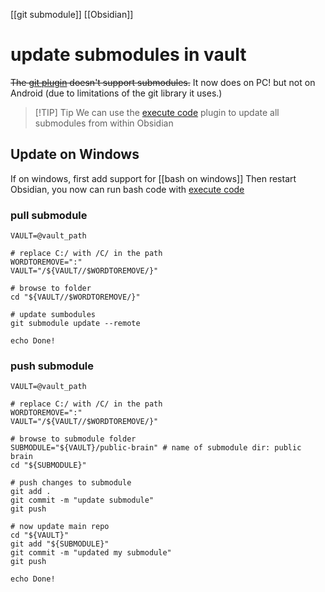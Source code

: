 [[git submodule]]
[[Obsidian]]
# update submodules in vault
~~The [git plugin](https://github.com/denolehov/obsidian-git) doesn't support submodules.~~ It now does on PC! 
but not on Android (due to limitations of the git library it uses.)

> [!TIP] Tip
> We can use the [execute code](https://github.com/twibiral/obsidian-execute-code) plugin to update all submodules from within Obsidian

## Update on Windows
If on windows, first add support for [[bash on windows]]
Then restart Obsidian, you now can run bash code with [execute code](https://github.com/twibiral/obsidian-execute-code)

### pull submodule
```shell
VAULT=@vault_path

# replace C:/ with /C/ in the path
WORDTOREMOVE=":"
VAULT="/${VAULT//$WORDTOREMOVE/}"

# browse to folder
cd "${VAULT//$WORDTOREMOVE/}"

# update sumbodules
git submodule update --remote

echo Done!
```

### push submodule
```shell
VAULT=@vault_path

# replace C:/ with /C/ in the path
WORDTOREMOVE=":"
VAULT="/${VAULT//$WORDTOREMOVE/}"

# browse to submodule folder
SUBMODULE="${VAULT}/public-brain" # name of submodule dir: public brain 
cd "${SUBMODULE}"  

# push changes to submodule
git add .
git commit -m "update submodule"
git push

# now update main repo
cd "${VAULT}"
git add "${SUBMODULE}"
git commit -m "updated my submodule"
git push

echo Done!
```